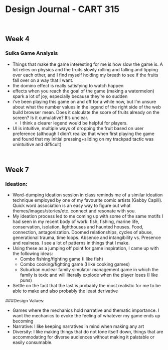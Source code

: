 # Design Journal - CART 315

<br />

## Week 4
### Suika Game Analysis
- Things that make the game interesting for me is how slow the game is. A lot relies on physics and the fruits slowly rolling and falling and tipping over each other, and I find myself holding my breath to see if the fruits fall over on a way that I want.
- the domino effect is really satisfying to watch happen
- effects when you reach the goal of the game (making a watermelon) spark a lot of joy, especially because they’re so sudden
- i’ve been playing this game on and off for a while now, but I’m unsure about what the number values in the legend of the right side of the web build browser mean. Does it calculate the score of fruits already on the screen? Is it cumulative? It’s unclear.
    - I think a clearer legend would be helpful for players.
- UI is intuitive, multiple ways of dropping the fruit based on user preference (although I didn’t realize that when first playing the game and found that my initial pressing+sliding on my trackpad tactic was unintuitive and difficult)

<br />

## Week 7
### Ideation:
- Word-dumping ideation session in class reminds me of a similar ideation technique employed by one of my favourite comic artists (Gabby Capili). Quick word association is an easy way to figure out what themes/images/stories/etc. connect and resonate with you.
- My ideation process led to me coming up with some of the same motifs I had seen in my recent body of work: fish, fishing, marine life, conservation, isolation, lighthouses and haunted houses. Food, connection, antagonization. Doomed relationships, cycles of abuse, generational trauma, time loops. Absence and intangibility vs. Presence and realness. I see a lot of patterns in things that I make.
- Using these as a jumping off point for game inspiration, I came up with the following ideas:
    - Combo fishing/fighting game (I like fish)
    - Combo cooking/fighting game (I like cooking games)
    - Suburban nuclear family simulator management game in which the family is toxic and will literally explode when the player loses (I like puns)
- Settle on the fact that the last is probably the most realistic for me to be able to make and also probably the least derivative

###Design Values:
- Games where the mechanics hold narrative and thematic importance. I want the mechanics to evoke the feeling of whatever my game ends up becoming
- Narrative: I like keeping narratives in mind when making any art
- Diversity: I like making things that do not tone itself down, things that are accommodating for diverse audiences without making it palatable or easily consumable.
